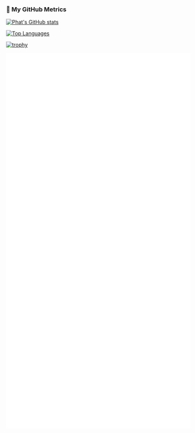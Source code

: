 ### 🧩 My GitHub Metrics
[![Phat's GitHub stats](https://github-readme-stats-orcin-seven-45.vercel.app/api?username=tamioEcoligo&show_icons=true&hide=stars,issues&show=reviews,prs_merged,prs_merged_percentage&theme=highcontrast&include_all_commits=true)](https://github.com/anuraghazra/github-readme-stats)

[![Top Languages](https://github-readme-stats-orcin-seven-45.vercel.app/api/top-langs/?username=tamioEcoligo)](https://github.com/anuraghazra/github-readme-stats)

[![trophy](https://github-profile-trophy.vercel.app/?username=tamioEcoligo-ma)](https://github.com/ryo-ma/github-profile-trophy)

![Metrics](./github-metrics.svg)


